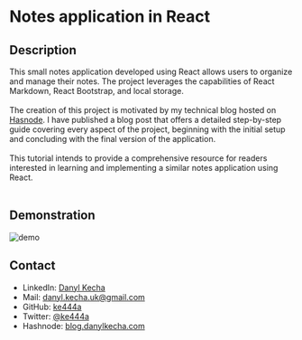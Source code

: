 # Notes application in React
## Description
This small notes application developed using React allows users to organize and manage their notes. The project leverages the capabilities of React Markdown, React Bootstrap, and local storage. <br /><br />
The creation of this project is motivated by my technical blog hosted on [Hasnode](https://blog.danylkecha.com/). I have published a blog post that offers a detailed step-by-step guide covering every aspect of the project, beginning with the initial setup and concluding with the final version of the application. <br /><br />
This tutorial intends to provide a comprehensive resource for readers interested in learning and implementing a similar notes application using React.<br /><br />

## Demonstration
![demo](https://github.com/ke444a/react-notes-app/assets/81090139/17de1ab4-7847-4565-ba74-19cf9fbf96de)


## Contact
- LinkedIn: [Danyl Kecha](https://www.linkedin.com/in/danylkecha/)
- Mail: danyl.kecha.uk@gmail.com
- GitHub: [ke444a](https://github.com/ke444a)
- Twitter: [@ke444a](https://twitter.com/ke444a)
- Hashnode: [blog.danylkecha.com](https://blog.danylkecha.com/)

